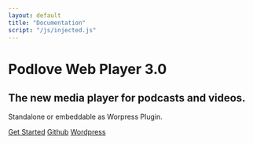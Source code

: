 ```yaml
---
layout: default
title: "Documentation"
script: "/js/injected.js"
---
```


<div class="jumbotron">
    <h1>Podlove Web Player 3.0</h1>
    <h2>
       The new media player for podcasts and videos.
    </h2>
    <p>
        Standalone or embeddable as Worpress Plugin.
    </p>
    <p>
        <audio id="inject">
            <source src="bower_components/podlove-web-player/dist/examples/which-format/podlove-test-track.mp4" type="audio/mp4"/>
            <source src="bower_components/podlove-web-player/dist/examples/which-format/podlove-test-track.mp3" type="audio/mpeg"/>
            <source src="bower_components/podlove-web-player/dist/examples/which-format/podlove-test-track.ogg" type="audio/ogg; codecs=vorbis"/>
            <source src="bower_components/podlove-web-player/dist/examples/which-format/podlove-test-track.opus" type="audio/ogg; codecs=opus"/>
        </audio>
    </p>
    <p>
        <a class="btn btn-primary btn-lg" href="{{}}">Get Started</a>
        <a class="btn btn-primary btn-lg" href="{{site.code}}">Github</a>
        <a class="btn btn-primary btn-lg" href="/wordpress">Wordpress</a>
    </p>
</div>

